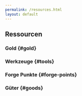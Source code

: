 ```yaml
---
permalink: /resources.html
layout: default
---
```



## Ressourcen


### Gold {#gold}


### Werkzeuge {#tools}


### Forge Punkte {#forge-points}


### Güter {#goods}
